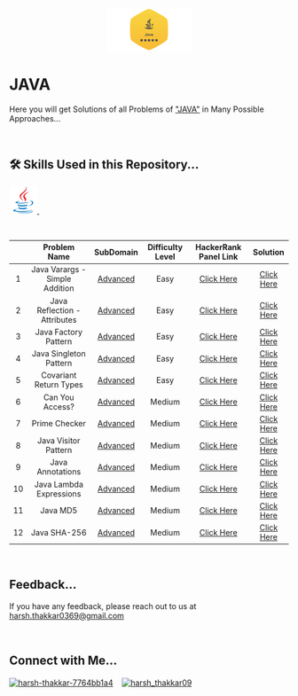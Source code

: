<p align="center">
  <a href="https://www.hackerrank.com/harshthakkar09?hr_r=1">
    <img alt="HackerRank" height="30%" width="30%"  src="https://github.com/Harsh971/HackerRank_Solutions/blob/main/Java/Java_Badge.png">
  </a>
</p>

# JAVA

Here you will get Solutions of all Problems of <a href="https://www.hackerrank.com/domains/java">"JAVA"</a> in Many Possible Approaches...

</br>

## 🛠 Skills Used in this Repository...
   <a href="https://www.java.com" target="_blank" rel="noreferrer"> <img src="https://raw.githubusercontent.com/devicons/devicon/master/icons/java/java-original.svg" alt="java" height="50" width="50"/> </a>
   &nbsp;&nbsp;
 
</br>


|    | Problem Name        |SubDomain   |Difficulty Level|HackerRank Panel Link                                                                       |Solution         |
| :-:| :-:                 |:-:         | :-:            | :-:                                                                                        |:-:              |
| 1  | Java Varargs - Simple Addition |[Advanced](https://github.com/Harsh971/HackerRank_Solutions/tree/main/Java/Advanced)|Easy            |[Click Here](https://www.hackerrank.com/challenges/simple-addition-varargs?isFullScreen=true) |[Click Here](https://github.com/Harsh971/HackerRank_Solutions/tree/main/Java/Advanced/Java%20Varargs%20-%20Simple%20Addition)|
| 2  | Java Reflection - Attributes |[Advanced](https://github.com/Harsh971/HackerRank_Solutions/tree/main/Java/Advanced)|Easy            |[Click Here](https://www.hackerrank.com/challenges/simple-addition-varargs?isFullScreen=true) |[Click Here](https://github.com/Harsh971/HackerRank_Solutions/tree/main/Java/Advanced/Java%20Reflection%20-%20Attributes)|
| 3  | Java Factory Pattern |[Advanced](https://github.com/Harsh971/HackerRank_Solutions/tree/main/Java/Advanced)|Easy            |[Click Here](https://www.hackerrank.com/challenges/simple-addition-varargs?isFullScreen=true) |[Click Here](https://github.com/Harsh971/HackerRank_Solutions/tree/main/Java/Advanced/Java%20Factory%20Pattern)|
| 4  | Java Singleton Pattern |[Advanced](https://github.com/Harsh971/HackerRank_Solutions/tree/main/Java/Advanced)|Easy            |[Click Here](https://www.hackerrank.com/challenges/simple-addition-varargs?isFullScreen=true) |[Click Here](https://github.com/Harsh971/HackerRank_Solutions/tree/main/Java/Advanced/Java%20Singleton%20Pattern)|
| 5  | Covariant Return Types |[Advanced](https://github.com/Harsh971/HackerRank_Solutions/tree/main/Java/Advanced)|Easy            |[Click Here](https://www.hackerrank.com/challenges/simple-addition-varargs?isFullScreen=true) |[Click Here](https://github.com/Harsh971/HackerRank_Solutions/tree/main/Java/Advanced/Covarient%20Return%20Types)|
| 6  | Can You Access? |[Advanced](https://github.com/Harsh971/HackerRank_Solutions/tree/main/Java/Advanced)|Medium            |[Click Here](https://www.hackerrank.com/challenges/simple-addition-varargs?isFullScreen=true) |[Click Here](https://github.com/Harsh971/HackerRank_Solutions/tree/main/Java/Advanced/Can%20you%20Access)|
| 7  | Prime Checker |[Advanced](https://github.com/Harsh971/HackerRank_Solutions/tree/main/Java/Advanced)|Medium          |[Click Here](https://www.hackerrank.com/challenges/simple-addition-varargs?isFullScreen=true) |[Click Here](https://github.com/Harsh971/HackerRank_Solutions/tree/main/Java/Advanced/Prime%20Checker)|
| 8  | Java Visitor Pattern |[Advanced](https://github.com/Harsh971/HackerRank_Solutions/tree/main/Java/Advanced)|Medium          |[Click Here](https://www.hackerrank.com/challenges/simple-addition-varargs?isFullScreen=true) |[Click Here](https://github.com/Harsh971/HackerRank_Solutions/tree/main/Java/Advanced/Java%20Visitor%20Pattern)|
| 9  | Java Annotations |[Advanced](https://github.com/Harsh971/HackerRank_Solutions/tree/main/Java/Advanced)|Medium          |[Click Here](https://www.hackerrank.com/challenges/simple-addition-varargs?isFullScreen=true) |[Click Here](https://github.com/Harsh971/HackerRank_Solutions/tree/main/Java/Advanced/Java%20Annotations)|
| 10  | Java Lambda Expressions |[Advanced](https://github.com/Harsh971/HackerRank_Solutions/tree/main/Java/Advanced)|Medium           |[Click Here](https://www.hackerrank.com/challenges/simple-addition-varargs?isFullScreen=true) |[Click Here](https://github.com/Harsh971/HackerRank_Solutions/tree/main/Java/Advanced/Java%20Lambda%20Expressions)|
| 11 | Java MD5 |[Advanced](https://github.com/Harsh971/HackerRank_Solutions/tree/main/Java/Advanced)|Medium         |[Click Here](https://www.hackerrank.com/challenges/simple-addition-varargs?isFullScreen=true) |[Click Here](https://github.com/Harsh971/HackerRank_Solutions/tree/main/Java/Advanced/Java%20MD5)|
| 12  | Java SHA-256 |[Advanced](https://github.com/Harsh971/HackerRank_Solutions/tree/main/Java/Advanced)|Medium           |[Click Here](https://www.hackerrank.com/challenges/simple-addition-varargs?isFullScreen=true) |[Click Here](https://github.com/Harsh971/HackerRank_Solutions/tree/main/Java/Advanced/Java%20SHA-256)|

</br>

## Feedback...
If you have any feedback, please reach out to us at harsh.thakkar0369@gmail.com

</br>

## Connect with Me...
<p>
  	<a href="https://linkedin.com/in/harsh-thakkar-7764bb1a4" target="blank"><img align="center" src="https://upload.wikimedia.org/wikipedia/commons/thumb/c/ca/LinkedIn_logo_initials.png/800px-LinkedIn_logo_initials.png" alt="harsh-thakkar-7764bb1a4" height="50" width="50" /></a>
  &nbsp;&nbsp;
 <a href="https://instagram.com/harsh_thakkar09" target="blank"><img align="center" src="https://upload.wikimedia.org/wikipedia/commons/thumb/e/e7/Instagram_logo_2016.svg/768px-Instagram_logo_2016.svg.png" alt="harsh_thakkar09" height="50" width="50" /></a>
</p>
